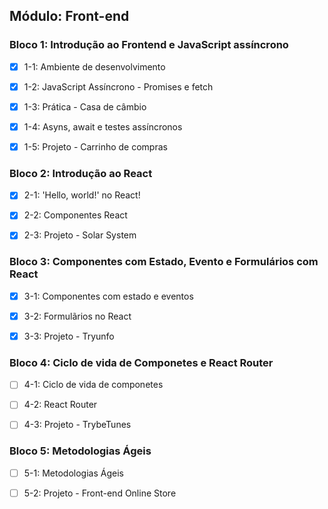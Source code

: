 ## Módulo: Front-end

### Bloco 1: Introdução ao Frontend e JavaScript assíncrono

- [X] 1-1: Ambiente de desenvolvimento

- [X] 1-2:  JavaScript Assíncrono - Promises e fetch

- [X] 1-3: Prática - Casa de câmbio

- [X] 1-4: Asyns, await e testes assíncronos

- [X] 1-5: Projeto - Carrinho de compras

### Bloco 2: Introdução ao React

- [X] 2-1: 'Hello, world!' no React!

- [X] 2-2:  Componentes React

- [X] 2-3: Projeto - Solar System

### Bloco 3: Componentes com Estado, Evento e Formulários com React

- [X] 3-1: Componentes com estado e eventos

- [X] 3-2:  Formulãrios no React

- [X] 3-3: Projeto - Tryunfo

### Bloco 4: Ciclo de vida de Componetes e React Router

- [ ] 4-1: Ciclo de vida de componetes

- [ ] 4-2:  React Router

- [ ] 4-3: Projeto - TrybeTunes

### Bloco 5: Metodologias Ágeis

- [ ] 5-1: Metodologias Ágeis

- [ ] 5-2: Projeto - Front-end Online Store
